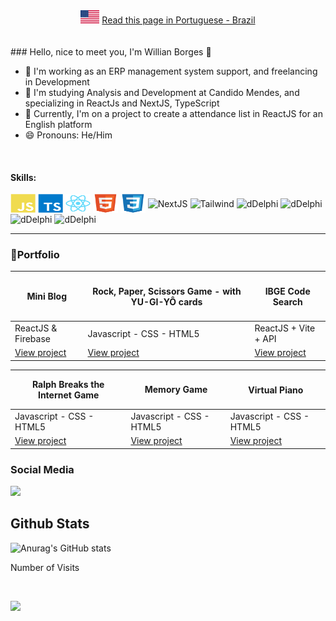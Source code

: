 <div align= "center">
  <img  alt="English" height="21" width="30" src="https://github.com/WBorges1984/icons/blob/main/Bandeiras/eua-qd.png?raw=true">
<a href="https://github.com/WBorges1984"><span>Read this page in Portuguese - Brazil</span></a>
  </br></br></br>
</div> 
### Hello, nice to meet you, I'm Willian Borges 👋


- 🔭 I'm working as an ERP management system support, and freelancing in Development
- 🌱 I'm studying Analysis and Development at Candido Mendes, and specializing in ReactJs and NextJS, TypeScript
- 🥇 Currently, I'm on a project to create a attendance list in ReactJS for an English platform
- 😄 Pronouns: He/Him
<div style="display: inline_block"><br>
  <h4>Skills:</h4>
  <img align="center" alt="Rafa-Js" height="30" width="40" src="https://raw.githubusercontent.com/devicons/devicon/master/icons/javascript/javascript-plain.svg">
  <img align="center" alt="Rafa-Ts" height="30" width="40" src="https://raw.githubusercontent.com/devicons/devicon/master/icons/typescript/typescript-plain.svg">
  <img align="center" alt="Rafa-React" height="30" width="40" src="https://raw.githubusercontent.com/devicons/devicon/master/icons/react/react-original.svg">
  <img align="center" alt="Rafa-HTML" height="30" width="40" src="https://raw.githubusercontent.com/devicons/devicon/master/icons/html5/html5-original.svg">
  <img align="center" alt="Rafa-CSS" height="30" width="40" src="https://raw.githubusercontent.com/devicons/devicon/master/icons/css3/css3-original.svg">
  <img align="center" alt="NextJS" height="30" width="40" src="https://www.datocms-assets.com/75941/1657707878-nextjs_logo.png">
  <img align="center" alt="Tailwind" height="30" width="90" src="https://encrypted-tbn0.gstatic.com/images?q=tbn:ANd9GcT017OY1kOdvdn-MZkgVZG_xSz-x95RYMtGbg&usqp=CAU">
  <img align="center" alt="dDelphi" height="30" width="40" src="https://d2ohlsp9gwqc7h.cloudfront.net/images/logos/logo-page/delphi-logo-1024.png">
  <img align="center" alt="dDelphi" height="30" width="40" src="https://getbootstrap.com/docs/5.3/assets/brand/bootstrap-logo-shadow.png">
  <img align="center" alt="dDelphi" height="30" width="40" src="https://mui.com/static/logo.png">
  <img align="center" alt="dDelphi" height="60" width="80" src="https://storage.googleapis.com/cms-storage-bucket/ec64036b4eacc9f3fd73.svg">
</div>
<hr>
<h3>💼<strong>Portfolio</strong></h3>

| Mini Blog|<h4>Rock, Paper, Scissors Game - with YU-GI-YÔ cards</h4> | IBGE Code Search |
| --- | --- | ---|
| ReactJS & Firebase |Javascript - CSS - HTML5|  ReactJS + Vite + API |
|<a href="https://miniblog-taupe.vercel.app/login" target="_blank">View project</a>|<a href="https://js-yugioh-assets-three.vercel.app/" target="_blank">View project</a>|<a href="https://pesquisa-cod-ibge.vercel.app/" target="_blank">View project</a>|

|Ralph Breaks the Internet Game|Memory Game| <h4>Virtual Piano</h4> |
| --- | --- | ---|
|Javascript - CSS - HTML5|Javascript - CSS - HTML5| Javascript - CSS - HTML5 |
|<a href="https://detona-ralph-one.vercel.app/" target="_blank">View project</a>|<a href="https://memory-game-indol-ten.vercel.app/" target="_blank">View project</a>| <a href="https://vercel.com/wborges1984/piano-simulator" target="_blank">View project</a> |

### <h3>Social Media</h3>
<div style="align: "center">
<a href="https://www.linkedin.com//in/willian-borges-60b7b068" target="_blank"><img src="https://img.shields.io/badge/-LinkedIn-%230077B5?style=for-the-badge&logo=linkedin&logoColor=white" target="_blank"></a> 
</div>


## Github Stats
![Anurag's GitHub stats](https://github-readme-stats.vercel.app/api?username=WBorges1984&show_icons=true&theme=radical)
</br>
<p align="left">Number of Visits</p>
</br>
<p align="left"> <img align="left" src="https://profile-counter.glitch.me/WBorges1984/count.svg" /></p>
